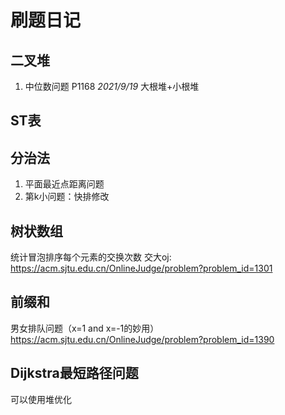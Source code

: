 # 刷题日记
## 二叉堆
1. 中位数问题 P1168  _2021/9/19_
大根堆+小根堆
## ST表
## 分治法
1. 平面最近点距离问题
2. 第k小问题：快排修改

## 树状数组
统计冒泡排序每个元素的交换次数
交大oj: https://acm.sjtu.edu.cn/OnlineJudge/problem?problem_id=1301

## 前缀和
男女排队问题（x=1 and x=-1的妙用）
https://acm.sjtu.edu.cn/OnlineJudge/problem?problem_id=1390

## Dijkstra最短路径问题
可以使用堆优化


